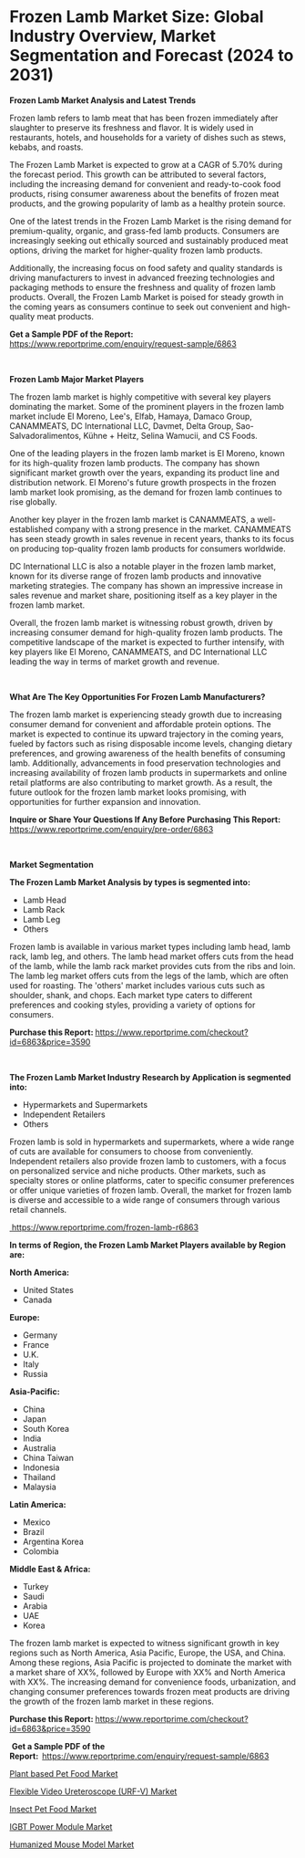 <p><h1>Frozen Lamb Market Size: Global Industry Overview, Market Segmentation and Forecast (2024 to 2031)</h1></p><p><strong>Frozen Lamb Market Analysis and Latest Trends</strong></p>
<p><p>Frozen lamb refers to lamb meat that has been frozen immediately after slaughter to preserve its freshness and flavor. It is widely used in restaurants, hotels, and households for a variety of dishes such as stews, kebabs, and roasts.</p><p>The Frozen Lamb Market is expected to grow at a CAGR of 5.70% during the forecast period. This growth can be attributed to several factors, including the increasing demand for convenient and ready-to-cook food products, rising consumer awareness about the benefits of frozen meat products, and the growing popularity of lamb as a healthy protein source.</p><p>One of the latest trends in the Frozen Lamb Market is the rising demand for premium-quality, organic, and grass-fed lamb products. Consumers are increasingly seeking out ethically sourced and sustainably produced meat options, driving the market for higher-quality frozen lamb products.</p><p>Additionally, the increasing focus on food safety and quality standards is driving manufacturers to invest in advanced freezing technologies and packaging methods to ensure the freshness and quality of frozen lamb products. Overall, the Frozen Lamb Market is poised for steady growth in the coming years as consumers continue to seek out convenient and high-quality meat products.</p></p>
<p><strong>Get a Sample PDF of the Report:&nbsp;</strong> <a href="https://www.reportprime.com/enquiry/request-sample/6863">https://www.reportprime.com/enquiry/request-sample/6863</a></p>
<p>&nbsp;</p>
<p><strong>Frozen Lamb Major Market Players</strong></p>
<p><p>The frozen lamb market is highly competitive with several key players dominating the market. Some of the prominent players in the frozen lamb market include El Moreno, Lee's, Elfab, Hamaya, Damaco Group, CANAMMEATS, DC International LLC, Davmet, Delta Group, Sao-Salvadoralimentos, Kühne + Heitz, Selina Wamucii, and CS Foods.</p><p>One of the leading players in the frozen lamb market is El Moreno, known for its high-quality frozen lamb products. The company has shown significant market growth over the years, expanding its product line and distribution network. El Moreno's future growth prospects in the frozen lamb market look promising, as the demand for frozen lamb continues to rise globally.</p><p>Another key player in the frozen lamb market is CANAMMEATS, a well-established company with a strong presence in the market. CANAMMEATS has seen steady growth in sales revenue in recent years, thanks to its focus on producing top-quality frozen lamb products for consumers worldwide.</p><p>DC International LLC is also a notable player in the frozen lamb market, known for its diverse range of frozen lamb products and innovative marketing strategies. The company has shown an impressive increase in sales revenue and market share, positioning itself as a key player in the frozen lamb market.</p><p>Overall, the frozen lamb market is witnessing robust growth, driven by increasing consumer demand for high-quality frozen lamb products. The competitive landscape of the market is expected to further intensify, with key players like El Moreno, CANAMMEATS, and DC International LLC leading the way in terms of market growth and revenue.</p></p>
<p>&nbsp;</p>
<p><strong>What Are The Key Opportunities For Frozen Lamb Manufacturers?</strong></p>
<p><p>The frozen lamb market is experiencing steady growth due to increasing consumer demand for convenient and affordable protein options. The market is expected to continue its upward trajectory in the coming years, fueled by factors such as rising disposable income levels, changing dietary preferences, and growing awareness of the health benefits of consuming lamb. Additionally, advancements in food preservation technologies and increasing availability of frozen lamb products in supermarkets and online retail platforms are also contributing to market growth. As a result, the future outlook for the frozen lamb market looks promising, with opportunities for further expansion and innovation.</p></p>
<p><strong>Inquire or Share Your Questions If Any Before Purchasing This Report:</strong> <a href="https://www.reportprime.com/enquiry/pre-order/6863">https://www.reportprime.com/enquiry/pre-order/6863</a></p>
<p>&nbsp;</p>
<p><strong>Market Segmentation</strong></p>
<p><strong>The Frozen Lamb Market Analysis by types is segmented into:</strong></p>
<p><ul><li>Lamb Head</li><li>Lamb Rack</li><li>Lamb Leg</li><li>Others</li></ul></p>
<p><p>Frozen lamb is available in various market types including lamb head, lamb rack, lamb leg, and others. The lamb head market offers cuts from the head of the lamb, while the lamb rack market provides cuts from the ribs and loin. The lamb leg market offers cuts from the legs of the lamb, which are often used for roasting. The 'others' market includes various cuts such as shoulder, shank, and chops. Each market type caters to different preferences and cooking styles, providing a variety of options for consumers.</p></p>
<p><strong>Purchase this Report:&nbsp;</strong><a href="https://www.reportprime.com/checkout?id=6863&price=3590">https://www.reportprime.com/checkout?id=6863&price=3590</a></p>
<p>&nbsp;</p>
<p><strong>The Frozen Lamb Market Industry Research by Application is segmented into:</strong></p>
<p><ul><li>Hypermarkets and Supermarkets</li><li>Independent Retailers</li><li>Others</li></ul></p>
<p><p>Frozen lamb is sold in hypermarkets and supermarkets, where a wide range of cuts are available for consumers to choose from conveniently. Independent retailers also provide frozen lamb to customers, with a focus on personalized service and niche products. Other markets, such as specialty stores or online platforms, cater to specific consumer preferences or offer unique varieties of frozen lamb. Overall, the market for frozen lamb is diverse and accessible to a wide range of consumers through various retail channels.</p></p>
<p><a href="https://www.reportprime.com/frozen-lamb-r6863">&nbsp;https://www.reportprime.com/frozen-lamb-r6863</a></p>
<p><strong>In terms of Region, the Frozen Lamb Market Players available by Region are:</strong></p>
<p>
    <p> <strong> North America: </strong>
        <ul>
            <li>United States</li>
            <li>Canada</li>
        </ul>
        </p> 
    <p> <strong> Europe: </strong>
        <ul>
            <li>Germany</li>
            <li>France</li>
            <li>U.K.</li>
            <li>Italy</li>
            <li>Russia</li>
        </ul>
        </p> 
    <p> <strong> Asia-Pacific: </strong>
        <ul>
            <li>China</li>
            <li>Japan</li>
            <li>South Korea</li>
            <li>India</li>
            <li>Australia</li>
            <li>China Taiwan</li>
            <li>Indonesia</li>
            <li>Thailand</li>
            <li>Malaysia</li>
        </ul>
        </p> 
    <p> <strong> Latin America: </strong>
        <ul>
            <li>Mexico</li>
            <li>Brazil</li>
            <li>Argentina Korea</li>
            <li>Colombia</li>
        </ul>
        </p> 
    <p> <strong> Middle East & Africa: </strong>
        <ul>
            <li>Turkey</li>
            <li>Saudi</li>
            <li>Arabia</li>
            <li>UAE</li>
            <li>Korea</li>
        </ul>
    </p>
    </p>
<p><p>The frozen lamb market is expected to witness significant growth in key regions such as North America, Asia Pacific, Europe, the USA, and China. Among these regions, Asia Pacific is projected to dominate the market with a market share of XX%, followed by Europe with XX% and North America with XX%. The increasing demand for convenience foods, urbanization, and changing consumer preferences towards frozen meat products are driving the growth of the frozen lamb market in these regions.</p></p>
<p><strong>Purchase this Report: </strong><a href="https://www.reportprime.com/checkout?id=6863&price=3590">https://www.reportprime.com/checkout?id=6863&price=3590</a></p>
<p>&nbsp;<strong>Get a Sample PDF of the Report:&nbsp;&nbsp;</strong><a href="https://www.reportprime.com/enquiry/request-sample/6863">https://www.reportprime.com/enquiry/request-sample/6863</a></p>
<p><strong></strong></p>
<p><p><a href="https://github.com/RoccoManning/Market-Research-Report-List-6/blob/main/plant-based-pet-food-market.md">Plant based Pet Food Market</a></p><p><a href="https://medium.com/@charityrice1939/flexible-video-ureteroscope-urf-v-market-global-market-trends-and-market-forecast-2024-2031-b2e89f15e047">Flexible Video Ureteroscope (URF-V) Market</a></p><p><a href="https://github.com/ranaacryptoaddmin/Market-Research-Report-List-1/blob/main/insect-pet-food-market.md">Insect Pet Food Market</a></p><p><a href="https://www.linkedin.com/pulse/strategic-insights-global-igbt-power-module-market-trends-izndc?trackingId=zaGmkF92S9KioxpePaEt8A%3D%3D">IGBT Power Module Market</a></p><p><a href="https://medium.com/@jewelmohr25/humanized-mouse-model-industry-forecast-market-shifts-and-strategic-imperatives-2024-2031-8988c26b0e50">Humanized Mouse Model Market</a></p></p>